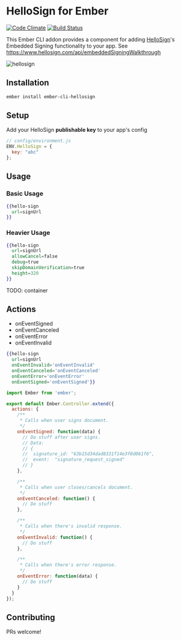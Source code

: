 # HelloSign for Ember
[![Code Climate][climate-badge]](climate-badge-url)
[![Build Status][travis-badge]][travis-badge-url]


This Ember CLI addon provides a component for adding [HelloSign](https://www.hellosign.com)'s Embedded Signing functionality to your app. See https://www.hellosign.com/api/embeddedSigningWalkthrough


![hellosign](https://cloud.githubusercontent.com/assets/29342/8888288/66aa8030-325c-11e5-8083-21d076f352f0.jpg)


## Installation
```sh
ember install ember-cli-hellosign
```

## Setup
Add your HelloSign **publishable key** to your app's config

```javascript
// config/environment.js
ENV.HelloSign = {
  key: "abc"
};
```

## Usage

### Basic Usage
```handlebars
{{hello-sign
  url=signUrl
}}
```

### Heavier Usage
```handlebars
{{hello-sign
  url=signUrl
  allowCancel=false
  debug=true
  skipDomainVerification=true
  height=320
}}
```
TODO: container

## Actions
- onEventSigned
- onEventCanceled
- onEventError
- onEventInvalid

```handlebars
{{hello-sign
  url=signUrl
  onEventInvalid='onEventInvalid'
  onEventCanceled='onEventCanceled'
  onEventError='onEventError'
  onEventSigned='onEventSigned'}}
```

```javascript
import Ember from 'ember';

export default Ember.Controller.extend({
  actions: {
    /**
     * Calls when user signs document.
     */
    onEventSigned: function(data) {
      // Do stuff after user signs.
      // Data:
      // {
      //  signature_id: "63b15d34dad8331f14e3f0d061f6",
      //  event:  "signature_request_signed"
      // }
    },

    /**
     * Calls when user closes/cancels document.
     */
    onEventCanceled: function() {
      // Do stuff
    },

    /**
     * Calls when there's invalid response.
     */
    onEventInvalid: function() {
      // Do stuff
    },

    /**
     * Calls when there's error response.
     */
    onEventError: function(data) {
      // Do stuff
    }
  }
});
```

## Contributing
PRs welcome!

[travis-badge]: https://travis-ci.org/he9qi/ember-cli-hellosign.svg
[travis-badge-url]: https://travis-ci.org/he9qi/ember-cli-hellosign
[climate-badge]: https://codeclimate.com/github/he9qi/ember-cli-hellosign/badges/gpa.svg
[climate-badge-url]: https://codeclimate.com/github/he9qi/ember-cli-hellosign
